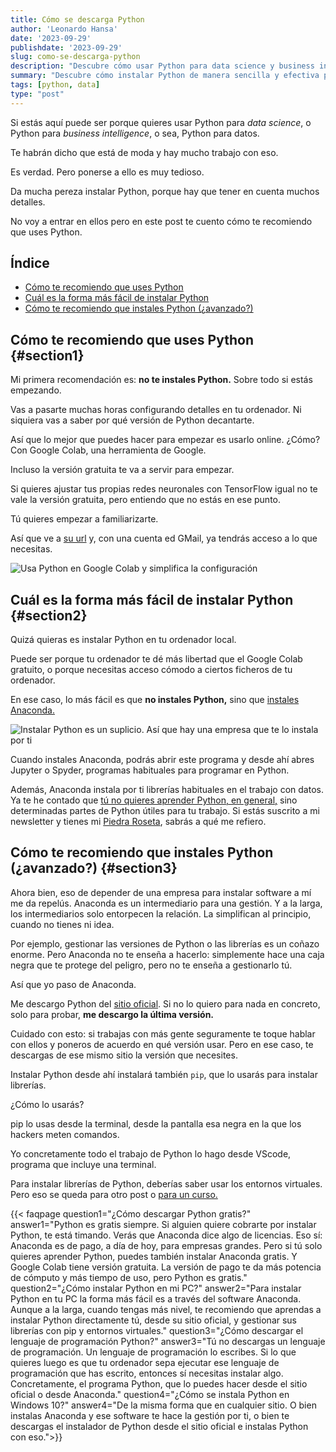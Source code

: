 ```yaml
---
title: Cómo se descarga Python
author: 'Leonardo Hansa'
date: '2023-09-29'
publishdate: '2023-09-29'
slug: como-se-descarga-python
description: "Descubre cómo usar Python para data science y business intelligence sin la tediosa tarea de instalación. Conoce las ventajas de Google Colab, la simplicidad de Anaconda y consejos avanzados para la gestión de versiones y librerías. Aprende a simplificar tu inicio en Python"
summary: "Descubre cómo instalar Python de manera sencilla y efectiva para tus proyectos de data science y business intelligence."
tags: [python, data]
type: "post"
---
```


Si estás aquí puede ser porque quieres usar Python para _data science_, o Python para _business intelligence_, o sea, Python para datos. 

Te habrán dicho que está de moda y hay mucho trabajo con eso. 

Es verdad. Pero ponerse a ello es muy tedioso. 

Da mucha pereza instalar Python, porque hay que tener en cuenta muchos detalles. 

No voy a entrar en ellos pero en este post te cuento cómo te recomiendo que uses Python. 

## Índice

- [Cómo te recomiendo que uses Python](#section1)
- [Cuál es la forma más fácil de instalar Python](#section2)
- [Cómo te recomiendo que instales Python (¿avanzado?)](#section3)

## Cómo te recomiendo que uses Python {#section1}

Mi primera recomendación es: **no te instales Python.** Sobre todo si estás empezando. 

Vas a pasarte muchas horas configurando detalles en tu ordenador. Ni siquiera vas a saber por qué versión de Python decantarte. 

Así que lo mejor que puedes hacer para empezar es usarlo online. ¿Cómo? Con Google Colab, una herramienta de Google. 

Incluso la versión gratuita te va a servir para empezar. 

Si quieres ajustar tus propias redes neuronales con TensorFlow igual no te vale la versión gratuita, pero entiendo que no estás en ese punto. 

Tú quieres empezar a familiarizarte. 

Así que ve a [su url](https://colab.research.google.com/?hl=es) y, con una cuenta ed GMail, ya tendrás acceso a lo que necesitas. 

![Usa Python en Google Colab y simplifica la configuración](../../img/google-colab.png)

## Cuál es la forma más fácil de instalar Python {#section2}

Quizá quieras es instalar Python en tu ordenador local. 

Puede ser porque tu ordenador te dé más libertad que el Google Colab gratuito, o porque necesitas acceso cómodo a ciertos ficheros de tu ordenador.

En ese caso, lo más fácil es que **no instales Python,** sino que [instales Anaconda.](https://www.anaconda.com/) 

![Instalar Python es un suplicio. Así que hay una empresa que te lo instala por ti](../../img/anaconda-logo.png)

Cuando instales Anaconda, podrás abrir este programa y desde ahí abres Jupyter o Spyder, programas habituales para programar en Python. 

Además, Anaconda instala por ti librerías habituales en el trabajo con datos. Ya te he contado que [tú no quieres aprender Python, en general,](https://leonardohansa.com/post/la-duda-que-deberias-tener-cuando-aprendes-python-desde-cero/) sino determinadas partes de Python útiles para tu trabajo. Si estás suscrito a mi newsletter y tienes mi [Piedra Roseta](https://leonardohansa.com), sabrás a qué me refiero.

## Cómo te recomiendo que instales Python (¿avanzado?) {#section3}

Ahora bien, eso de depender de una empresa para instalar software a mí me da repelús. Anaconda es un intermediario para una gestión. Y a la larga, los intermediarios solo entorpecen la relación. La simplifican al principio, cuando no tienes ni idea. 

Por ejemplo, gestionar las versiones de Python o las librerías es un coñazo enorme. Pero Anaconda no te enseña a hacerlo: simplemente hace una caja negra que te protege del peligro, pero no te enseña a gestionarlo tú. 

Así que yo paso de Anaconda. 

Me descargo Python del [sitio oficial](https://www.python.org/downloads/). Si no lo quiero para nada en concreto, solo para probar, **me descargo la última versión.**

Cuidado con esto: si trabajas con más gente seguramente te toque hablar con ellos y poneros de acuerdo en qué versión usar. Pero en ese caso, te descargas de ese mismo sitio la versión que necesites. 

Instalar Python desde ahí instalará también `pip`, que lo usarás para instalar librerías. 

¿Cómo lo usarás? 

pip lo usas desde la terminal, desde la pantalla esa negra en la que los hackers meten comandos. 

Yo concretamente todo el trabajo de Python lo hago desde VScode, programa que incluye una terminal. 

Para instalar librerías de Python, deberías saber usar los entornos virtuales. Pero eso se queda para otro post o [para un curso.](https://leonardohansa.com/muerde-a-la-serpiente/)


{{< faqpage question1="¿Cómo descargar Python gratis?" answer1="Python es gratis siempre. Si alguien quiere cobrarte por instalar Python, te está timando. Verás que Anaconda dice algo de licencias. Eso sí: Anaconda es de pago, a día de hoy, para empresas grandes. Pero si tú solo quieres aprender Python, puedes también instalar Anaconda gratis. Y Google Colab tiene versión gratuita. La versión de pago te da más potencia de cómputo y más tiempo de uso, pero Python es gratis." question2="¿Cómo instalar Python en mi PC?" answer2="Para instalar Python en tu PC la forma más fácil es a través del software Anaconda. Aunque a la larga, cuando tengas más nivel, te recomiendo que aprendas a instalar Python directamente tú, desde su sitio oficial, y gestionar sus librerías con pip y entornos virtuales." question3="¿Cómo descargar el lenguaje de programación Python?" answer3="Tú no descargas un lenguaje de programación. Un lenguaje de programación lo escribes. Si lo que quieres luego es que tu ordenador sepa ejecutar ese lenguaje de programación que has escrito, entonces sí necesitas instalar algo. Concretamente, el programa Python, que lo puedes hacer desde el sitio oficial o desde Anaconda." question4="¿Cómo se instala Python en Windows 10?" answer4="De la misma forma que en cualquier sitio. O bien instalas Anaconda y ese software te hace la gestión por ti, o bien te descargas el instalador de Python desde el sitio oficial e instalas Python con eso.">}}


